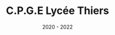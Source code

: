 ---
title: 'C.P.G.E Lycée Thiers'
description: 'A 2-year intensive math and physics course in preparation for the selective entrance examination to French engineering schools at Lycée Thiers, Marseille, France 🇫🇷.'
date: "2020 - 2022"
image: '/Portfolio/images/logo_thiers.jpg'
link: 'https://www.site.ac-aix-marseille.fr/lyc-thiers/spip/'
tags: ["School project", SGBD", "SQL", "PostgreSQL", "PHP"]
order: 30
---